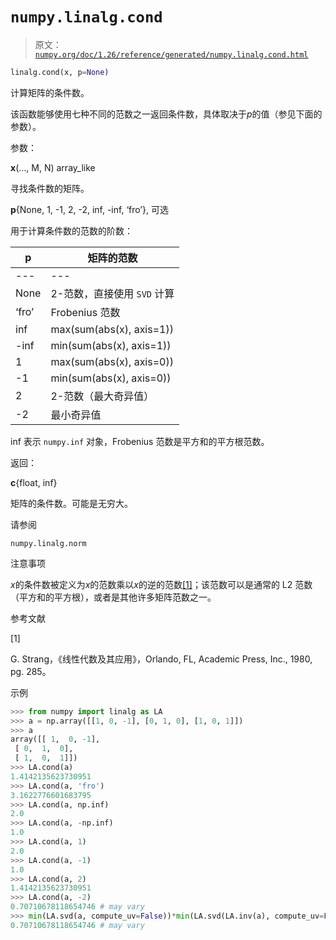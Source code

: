 # `numpy.linalg.cond`

> 原文：[`numpy.org/doc/1.26/reference/generated/numpy.linalg.cond.html`](https://numpy.org/doc/1.26/reference/generated/numpy.linalg.cond.html)

```py
linalg.cond(x, p=None)
```

计算矩阵的条件数。

该函数能够使用七种不同的范数之一返回条件数，具体取决于*p*的值（参见下面的参数）。

参数：

**x**(…, M, N) array_like

寻找条件数的矩阵。

**p**{None, 1, -1, 2, -2, inf, -inf, ‘fro’}, 可选

用于计算条件数的范数的阶数：

| p | 矩阵的范数 |
| --- | --- |
| --- | --- |
| None | 2-范数，直接使用 `SVD` 计算 |
| ‘fro’ | Frobenius 范数 |
| inf | max(sum(abs(x), axis=1)) |
| -inf | min(sum(abs(x), axis=1)) |
| 1 | max(sum(abs(x), axis=0)) |
| -1 | min(sum(abs(x), axis=0)) |
| 2 | 2-范数（最大奇异值） |
| -2 | 最小奇异值 |

inf 表示 `numpy.inf` 对象，Frobenius 范数是平方和的平方根范数。

返回：

**c**{float, inf}

矩阵的条件数。可能是无穷大。

请参阅

`numpy.linalg.norm`

注意事项

*x*的条件数被定义为*x*的范数乘以*x*的逆的范数[[1]](#r611900c44d60-1)；该范数可以是通常的 L2 范数（平方和的平方根），或者是其他许多矩阵范数之一。

参考文献

[1]

G. Strang，《线性代数及其应用》，Orlando, FL, Academic Press, Inc., 1980, pg. 285。

示例

```py
>>> from numpy import linalg as LA
>>> a = np.array([[1, 0, -1], [0, 1, 0], [1, 0, 1]])
>>> a
array([[ 1,  0, -1],
 [ 0,  1,  0],
 [ 1,  0,  1]])
>>> LA.cond(a)
1.4142135623730951
>>> LA.cond(a, 'fro')
3.1622776601683795
>>> LA.cond(a, np.inf)
2.0
>>> LA.cond(a, -np.inf)
1.0
>>> LA.cond(a, 1)
2.0
>>> LA.cond(a, -1)
1.0
>>> LA.cond(a, 2)
1.4142135623730951
>>> LA.cond(a, -2)
0.70710678118654746 # may vary
>>> min(LA.svd(a, compute_uv=False))*min(LA.svd(LA.inv(a), compute_uv=False))
0.70710678118654746 # may vary 
```
